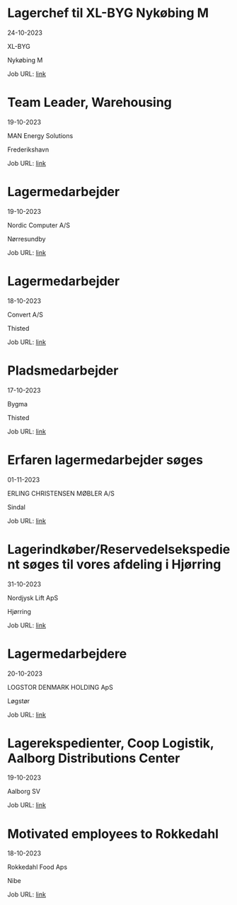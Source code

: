 # Lagerchef til XL-BYG Nykøbing M
24-10-2023

XL-BYG

Nykøbing M

Job URL: [link](https://app.elvium.com/da/positions/23536/job_posting?referer_host=www.jobindex.dk)


# Team Leader, Warehousing
19-10-2023

MAN Energy Solutions

Frederikshavn

Job URL: [link](https://candidate.hr-manager.net/ApplicationInit.aspx?cid=1877&ProjectId=144919&DepartmentId=18956&MediaId=4619)


# Lagermedarbejder
19-10-2023

Nordic Computer A/S

Nørresundby

Job URL: [link](https://www.jobindex.dk/jobannonce/493806/lagermedarbejder)


# Lagermedarbejder
18-10-2023

Convert A/S

Thisted

Job URL: [link](https://www.jobindex.dk/jobannonce/493717/lagermedarbejder)


# Pladsmedarbejder
17-10-2023

Bygma

Thisted

Job URL: [link](https://www.bygmajob.dk/se-vores-ledige-stillinger/pladsmedarbejder-til-bygma-thisted-ansoegningsfrist-12-november-2023/?utm_source=jobindex&utm_medium=&utm_campaign=pladsmedarbejder-thisted&utm_content=20231017-thisted)


# Erfaren lagermedarbejder søges
01-11-2023

ERLING CHRISTENSEN MØBLER A/S

Sindal

Job URL: [link](https://www.jobindex.dk/jobannonce/r12045034/erfaren-lagermedarbejder-soeges)


# Lagerindkøber/Reservedelsekspedient søges til vores afdeling i Hjørring
31-10-2023

Nordjysk Lift ApS

Hjørring

Job URL: [link](https://www.jobindex.dk/jobannonce/r12041891/lagerindkoeber-reservedelsekspedient-soeges-til-vores-afdeling-i-hjoerring)


# Lagermedarbejdere
20-10-2023

LOGSTOR DENMARK HOLDING ApS

Løgstør

Job URL: [link](https://www.jobindex.dk/jobannonce/r12021139/lagermedarbejdere)


# Lagerekspedienter, Coop Logistik, Aalborg Distributions Center
19-10-2023



Aalborg SV

Job URL: [link](https://www.jobindex.dk/jobannonce/r12018487/lagerekspedienter-coop-logistik-aalborg-distributions-center)


# Motivated employees to Rokkedahl
18-10-2023

Rokkedahl Food Aps

Nibe

Job URL: [link](https://mit.moment.dk/jobopslag/vis?no=186748)


